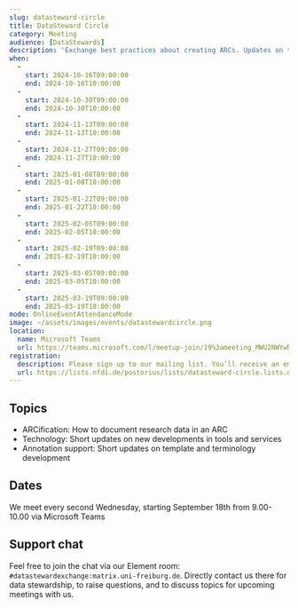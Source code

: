 ```yaml
---
slug: datasteward-circle
title: DataSteward Circle
category: Meeting
audience: [DataStewards]
description: 'Exchange best practices about creating ARCs. Updates on tools and services as well as annotation support, that will make your work as Data Stewards easier.'
when:
  -
    start: 2024-10-16T09:00:00
    end: 2024-10-16T10:00:00
  -
    start: 2024-10-30T09:00:00
    end: 2024-10-30T10:00:00
  -
    start: 2024-11-13T09:00:00
    end: 2024-11-13T10:00:00
  -
    start: 2024-11-27T09:00:00
    end: 2024-11-27T10:00:00
  -
    start: 2025-01-08T09:00:00
    end: 2025-01-08T10:00:00
  -
    start: 2025-01-22T09:00:00
    end: 2025-01-22T10:00:00
  -
    start: 2025-02-05T09:00:00
    end: 2025-02-05T10:00:00
  -
    start: 2025-02-19T09:00:00
    end: 2025-02-19T10:00:00
  -
    start: 2025-03-05T09:00:00
    end: 2025-03-05T10:00:00
  -
    start: 2025-03-19T09:00:00
    end: 2025-03-19T10:00:00
mode: OnlineEventAttendanceMode
image: ~/assets/images/events/datastewardcircle.png
location:
  name: Microsoft Teams
  url: https://teams.microsoft.com/l/meetup-join/19%3ameeting_MWU2NWYwNTYtYmY3OS00OWZkLThkM2YtNWQzMWJlODAwZWZl%40thread.v2/0?context=%7b%22Tid%22%3a%229071867c-98f0-4006-89aa-4e4fd55af39d%22%2c%22Oid%22%3a%221c9911a0-ac64-4f61-8904-9ec3eeb64f98%22%7d
registration:
  description: Please sign up to our mailing list. You’ll receive an email with a short agenda shortly before each meeting.
  url: https://lists.nfdi.de/postorius/lists/datasteward-circle.lists.nfdi.de/
---
```


## Topics

- ARCification: How to document research data in an ARC
- Technology: Short updates on new developments in tools and services
- Annotation support: Short updates on template and terminology development

## Dates

We meet every second Wednesday, starting September 18th from 9.00-10.00 via Microsoft Teams

## Support chat

Feel free to join the chat via our Element room: `#datastewardexchange:matrix.uni-freiburg.de`. Directly contact us there for data stewardship, to raise questions, and to discuss topics for upcoming meetings with us.
